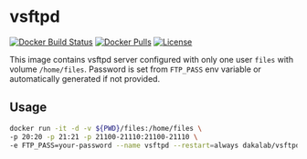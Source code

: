 # vsftpd

[![Docker Build Status](https://img.shields.io/docker/build/dakalab/vsftpd.svg?style=plastic)](https://hub.docker.com/r/dakalab/vsftpd/builds/)
[![Docker Pulls](https://img.shields.io/docker/pulls/dakalab/vsftpd.svg)](https://hub.docker.com/r/dakalab/vsftpd)
[![License](https://img.shields.io/github/license/dakalab/vsftpd.svg)](https://github.com/dakalab/vsftpd)

This image contains vsftpd server configured with only one user `files` with volume `/home/files`. Password is set from `FTP_PASS` env variable or automatically generated if not provided.

## Usage

```bash
docker run -it -d -v ${PWD}/files:/home/files \
-p 20:20 -p 21:21 -p 21100-21110:21100-21110 \
-e FTP_PASS=your-password --name vsftpd --restart=always dakalab/vsftpd
```
